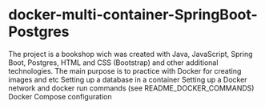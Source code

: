# docker-multi-container-SpringBoot-Postgres
The project is a bookshop wich was created with Java, JavaScript, Spring Boot,  Postgres, HTML and CSS (Bootstrap) and other additional technologies. The main purpose is to practice with Docker for creating images and etc
Setting up a database in a container
Setting up a Docker network  and docker run commands (see README_DOCKER_COMMANDS)
Docker Compose configuration
